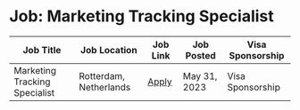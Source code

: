# Job: Marketing Tracking Specialist

| Job Title | Job Location | Job Link | Job Posted | Visa Sponsorship |
| --- | --- | --- | --- | --- |
| Marketing Tracking Specialist | Rotterdam, Netherlands | [Apply](https://www.careersatcoolblue.com/vacancies/marketing-tracking-specialist/) | May 31, 2023 | Visa Sponsorship |
